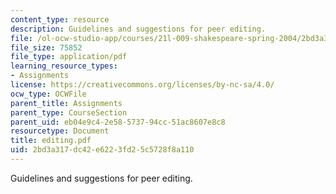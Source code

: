 ```yaml
---
content_type: resource
description: Guidelines and suggestions for peer editing.
file: /ol-ocw-studio-app/courses/21l-009-shakespeare-spring-2004/2bd3a317dc42e6223fd25c5728f8a110_editing.pdf
file_size: 75852
file_type: application/pdf
learning_resource_types:
- Assignments
license: https://creativecommons.org/licenses/by-nc-sa/4.0/
ocw_type: OCWFile
parent_title: Assignments
parent_type: CourseSection
parent_uid: eb04e9c4-2e58-5737-94cc-51ac8607e8c8
resourcetype: Document
title: editing.pdf
uid: 2bd3a317-dc42-e622-3fd2-5c5728f8a110
---
```

Guidelines and suggestions for peer editing.